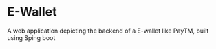 # E-Wallet
A web application depicting the backend of a E-wallet like PayTM, built using Sping boot
